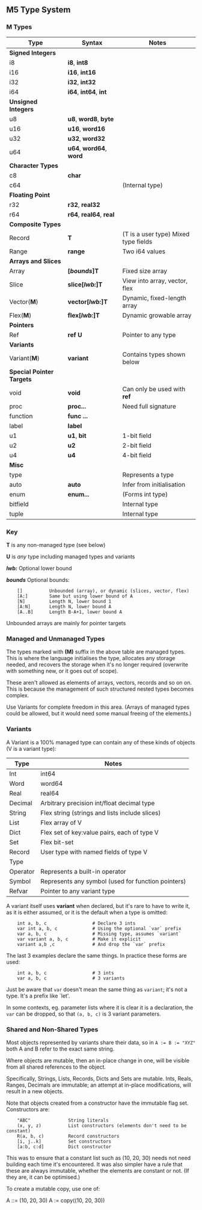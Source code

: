 ## M5 Type System


### M Types

Type |  Syntax | Notes
--- | --- | ---
**Signed Integers** | 
i8 | **i8**, **int8**
i16 | **i16**, **int16**
i32 | **i32**, **int32**
i64 | **i64**, **int64**, **int**
**Unsigned Integers** | |
u8 | **u8**, **word8**, **byte**
u16 | **u16**, **word16**
u32 | **u32**, **word32**
u64 | **u64**, **word64**, **word**
**Character Types** |
c8 | **char** |
c64 | | (Internal type) |
**Floating Point** |
r32 | **r32**, **real32**
r64 | **r64**, **real64**, **real**
**Composite Types** |
Record | **T** | (T is a user type) Mixed type fields
Range | **range** | Two i64 values
**Arrays and Slices** |
Array | **[*bounds*]T** | Fixed size array
Slice | **slice[*lwb:*]T** | View into array, vector, flex
Vector(**M**) | **vector[*lwb:*]T** | Dynamic, fixed-length array
Flex(**M**)| **flex[*lwb:*]T** | Dynamic growable array
**Pointers** |
Ref | **ref U**| Pointer to any type
**Variants** |
Variant(**M**) | **variant** | Contains types shown below
**Special Pointer Targets** |
void | **void** | Can only be used with **ref**
proc | **proc...** | Need full signature
function | **func ...**
label |**label**
u1 | **u1**, **bit** | 1-bit field
u2 | **u2** | 2-bit field
u4 | **u4** | 4-bit field
 **Misc** |
type | | Represents a type |
auto | **auto** | Infer from initialisation
enum | **enum...** |  (Forms int type) |
bitfield | |Internal type |
tuple |  | Internal type |

### Key

**T** is any non-managed type (see below)

**U** is *any* type including managed types and variants

***lwb:*** Optional lower bound

***bounds*** Optional bounds:
 ```
     []          Unbounded (array), or dynamic (slices, vector, flex)
     [A:]        Same but using lower bound of A
     [N]         Length N, lower bound 1
     [A:N]       Length N, lower bound A
     [A..B]      Length B-A+1, lower bound A
```
Unbounded arrays are mainly for pointer targets

### Managed and Unmanaged Types

The types marked with **(M)** suffix in the above table are managed types. This is where the language initialises the type, allocates any storage needed, and recovers the storage when it's no longer required (overwrite with something new, or it goes out of scope).

These aren't allowed as elements of arrays, vectors, records and so on on. This is because the management of such structured nested types becomes complex.

Use Variants for complete freedom in this area. (Arrays of managed types could be allowed, but it would need some manual freeing of the elements.)

### Variants

A Variant is a 100% managed type can contain any of these kinds of objects (V is a variant type):

Type | Notes
--- | ---
Int |  int64
Word | word64
Real |  real64
Decimal |  Arbitrary precision int/float decimal type
String |   Flex string (strings and lists include slices)
List |  Flex array of V
Dict |  Flex set of key:value pairs, each of type V
Set |  Flex bit-set
Record | User type with named fields of type V
Type |   |       Represents any type
Operator |   Represents a built-in operator
Symbol |    Represents any symbol (used for function pointers)
Refvar |    Pointer to any variant type

A variant itself uses **variant** when declared, but it's rare to have to write it, as it is either assumed, or it is the default when a type is omitted:
```
    int a, b, c                 # Declare 3 ints
    var int a, b, c             # Using the optional `var` prefix
    var a, b, c                 # Missing type, assumes `variant`
    var variant a, b, c         # Make it explicit
    variant a,b ,c              # And drop the `var` prefix
```
The last 3 examples declare the same things. In practice these forms are used:
```
    int a, b, c                 # 3 ints
    var a, b, c                 # 3 variants
```
Just be aware that `var` doesn't mean the same thing as `variant`; it's not a type. It's a prefix like `let'.

In some contexts, eg. parameter lists where it is clear it is a declaration, the `var` can be dropped, so that `(a, b, c)` is 3 variant parameters.
    
### Shared and Non-Shared Types

Most objects represented by variants share their data, so in `A := B := "XYZ"` both A and B refer to the exact same string.

Where objects are mutable, then an in-place change in one, will be visible from all shared references to the object.

Specifically, Strings, Lists, Records, Dicts and Sets are mutable. Ints, Reals, Ranges, Decimals are immutable; an attempt at in-place modifications, will result
in a new objects.

Note that objects created from a constructor have the immutable flag set. Constructors are:
```
    "ABC"              String literals
    (x, y, z)          List constructors (elements don't need to be constant)
    R(a, b, c)         Record constructors
    [i, j..k]          Set constructors
    [a:b, c:d]         Dict constructor
```
This was to ensure that a constant list such as (10, 20, 30) needs not need building each time it's encountered. It was also simpler have a rule that these are always immutable, whether the elements are constant or not. (If they are, it can be optimised.)

To create a mutable copy, use one of:

   A ::= (10, 20, 30)
   A := copy((10, 20, 30))

